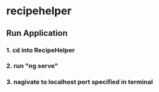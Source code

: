 # recipehelper

## Run Application
### 1. cd into RecipeHelper
### 2. run "ng serve" 
### 3. nagivate to localhost port specified in terminal
